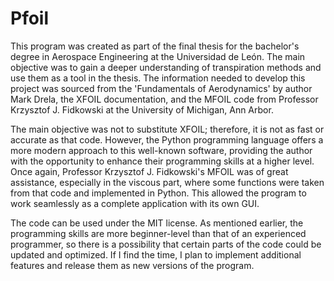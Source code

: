 # Pfoil

This program was created as part of the final thesis for the bachelor's degree in Aerospace Engineering at the Universidad de León. The main objective was to gain a deeper understanding of transpiration methods and use them as a tool in the thesis. The information needed to develop this project was sourced from the 'Fundamentals of Aerodynamics' by author Mark Drela, the XFOIL documentation, and the MFOIL code from Professor Krzysztof J. Fidkowski at the University of Michigan, Ann Arbor.

The main objective was not to substitute XFOIL; therefore, it is not as fast or accurate as that code. However, the Python programming language offers a more modern approach to this well-known software, providing the author with the opportunity to enhance their programming skills at a higher level. Once again, Professor Krzysztof J. Fidkowski's MFOIL was of great assistance, especially in the viscous part, where some functions were taken from that code and implemented in Python. This allowed the program to work seamlessly as a complete application with its own GUI.

The code can be used under the MIT license. As mentioned earlier, the programming skills are more beginner-level than that of an experienced programmer, so there is a possibility that certain parts of the code could be updated and optimized. If I find the time, I plan to implement additional features and release them as new versions of the program.
